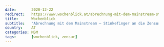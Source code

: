 ```yaml
---
date:       2020-12-22
redirect:   https://www.wochenblick.at/abrechnung-mit-dem-mainstream-stinkefinger-an-die-zensur/
title:      Wochenblick
subtitle:   "Abrechnung mit dem Mainstream – Stinkefinger an die Zensur!"
country:    AT
categories: MSM
tags:       [wochenblick, zensur]
---
```

